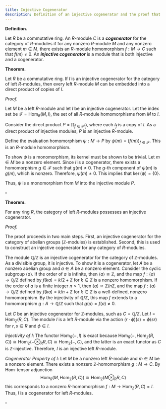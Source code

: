 ```yaml
---
title: Injective Cogenerator
description: Definition of an injective cogenerator and the proof that every module can be embedded into a product of copies of an injective cogenerator.
---
```


**Definition.**

Let $R$ be a commutative ring. An $R$-module $C$ is a **_cogenerator_** for the category of $R$-modules if for any nonzero $R$-module $M$ and any nonzero element $m \in M$, there exists an $R$-module homomorphism $f: M \to C$ such that $f(m) \neq 0$. An **_injective cogenerator_** is a module that is both injective and a cogenerator.

**Theorem.**

Let $R$ be a commutative ring. If $I$ is an injective cogenerator for the category of left $R$-modules, then every left $R$-module $M$ can be embedded into a direct product of copies of $I$.

_Proof._

Let $M$ be a left $R$-module and let $I$ be an injective cogenerator. Let the index set be $\mathcal{F} = \operatorname{Hom}_R(M, I)$, the set of all $R$-module homomorphisms from $M$ to $I$.

Consider the direct product $P = \prod_{f \in \mathcal{F}} I_f$, where each $I_f$ is a copy of $I$. As a direct product of injective modules, $P$ is an injective $R$-module.

Define the evaluation homomorphism $\psi: M \to P$ by $\psi(m) = (f(m))_{f \in \mathcal{F}}$. This is an $R$-module homomorphism.

To show $\psi$ is a monomorphism, its kernel must be shown to be trivial. Let $m \in M$ be a nonzero element. Since $I$ is a cogenerator, there exists a homomorphism $g \in \mathcal{F}$ such that $g(m) \neq 0$. The $g$-th component of $\psi(m)$ is $g(m)$, which is nonzero. Therefore, $\psi(m) \neq 0$. This implies that $\operatorname{ker}(\psi) = \{0\}$.

Thus, $\psi$ is a monomorphism from $M$ into the injective module $P$.

$\square$

**Theorem.**

For any ring $R$, the category of left $R$-modules possesses an injective cogenerator.

_Proof._

The proof proceeds in two main steps. First, an injective cogenerator for the category of abelian groups ($\mathbb{Z}$-modules) is established. Second, this is used to construct an injective cogenerator for any category of $R$-modules.

The module $\mathbb{Q}/\mathbb{Z}$ is an injective cogenerator for the category of $\mathbb{Z}$-modules. As a divisible group, it is injective. To show it is a cogenerator, let $A$ be a nonzero abelian group and $a \in A$ be a nonzero element. Consider the cyclic subgroup $\langle a \rangle$. If the order of $a$ is infinite, then $\langle a \rangle \cong \mathbb{Z}$, and the map $f: \langle a \rangle \to \mathbb{Q}/\mathbb{Z}$ defined by $f(ka) = k/2 + \mathbb{Z}$ for $k \in \mathbb{Z}$ is a nonzero homomorphism. If the order of $a$ is a finite integer $n > 1$, then $\langle a \rangle \cong \mathbb{Z}/n\mathbb{Z}$, and the map $f: \langle a \rangle \to \mathbb{Q}/\mathbb{Z}$ defined by $f(ka) = k/n + \mathbb{Z}$ for $k \in \mathbb{Z}$ is a well-defined, nonzero homomorphism. By the injectivity of $\mathbb{Q}/\mathbb{Z}$, this map $f$ extends to a homomorphism $g: A \to \mathbb{Q}/\mathbb{Z}$ such that $g(a) = f(a) \neq 0$.

Let $C$ be an injective cogenerator for $\mathbb{Z}$-modules, such as $C = \mathbb{Q}/\mathbb{Z}$. Let $I = \operatorname{Hom}_{\mathbb{Z}}(R, C)$. The module $I$ is a left $R$-module via the action $(r \cdot \phi)(s) = \phi(sr)$ for $r, s \in R$ and $\phi \in I$.

_Injectivity of $I$_: The functor $\operatorname{Hom}_R(-, I)$ is exact because $\operatorname{Hom}_R(-, \operatorname{Hom}_{\mathbb{Z}}(R, C)) \cong \operatorname{Hom}_{\mathbb{Z}}(- \otimes_R R, C) \cong \operatorname{Hom}_{\mathbb{Z}}(-, C)$, and the latter is an exact functor as $C$ is $\mathbb{Z}$-injective. Therefore, $I$ is an injective left $R$-module.

_Cogenerator Property of $I$_: Let $M$ be a nonzero left $R$-module and $m \in M$ be a nonzero element. There exists a nonzero $\mathbb{Z}$-homomorphism $g: M \to C$. By Hom-tensor adjunction
$$
\operatorname{Hom}_R(M, \operatorname{Hom}_{\mathbb{Z}}(R, C)) \cong \operatorname{Hom}_{\mathbb{Z}}(M \otimes_R R, C)
$$
this corresponds to a nonzero $R$-homomorphism $f: M \to \operatorname{Hom}_{\mathbb{Z}}(R, C) = I$. Thus, $I$ is a cogenerator for left $R$-modules.

$\square$
